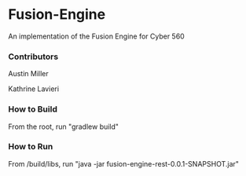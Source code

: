 # Fusion-Engine
An implementation of the Fusion Engine for Cyber 560

### Contributors
Austin Miller

Kathrine Lavieri

### How to Build
From the root, run "gradlew build" 

### How to Run
From /build/libs, run "java -jar fusion-engine-rest-0.0.1-SNAPSHOT.jar" 
